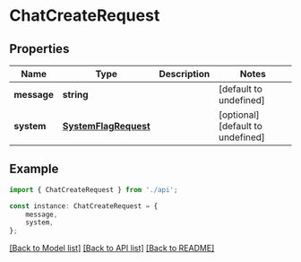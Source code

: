 # ChatCreateRequest


## Properties

Name | Type | Description | Notes
------------ | ------------- | ------------- | -------------
**message** | **string** |  | [default to undefined]
**system** | [**SystemFlagRequest**](SystemFlagRequest.md) |  | [optional] [default to undefined]

## Example

```typescript
import { ChatCreateRequest } from './api';

const instance: ChatCreateRequest = {
    message,
    system,
};
```

[[Back to Model list]](../README.md#documentation-for-models) [[Back to API list]](../README.md#documentation-for-api-endpoints) [[Back to README]](../README.md)
